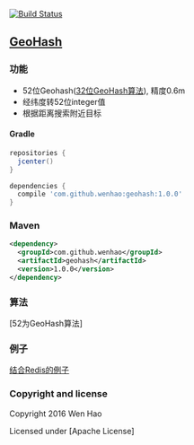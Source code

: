 [![Build Status](https://travis-ci.org/wenhao/geohash.svg?branch=master)](https://travis-ci.org/wenhao/geohash)

## [GeoHash](https://github.com/wenhao/geohash)
   
### 功能

* 52位Geohash([32位GeoHash算法]), 精度0.6m
* 经纬度转52位integer值
* 根据距离搜索附近目标

#### Gradle

```groovy
repositories {
  jcenter()
}

dependencies {
  compile 'com.github.wenhao:geohash:1.0.0'
}
```

### Maven

```xml
<dependency>
  <groupId>com.github.wenhao</groupId>
  <artifactId>geohash</artifactId>
  <version>1.0.0</version>
</dependency>
```

### 算法

[52为GeoHash算法]

### 例子

[结合Redis的例子]

### Copyright and license

Copyright 2016 Wen Hao

Licensed under [Apache License]

[52位GeoHash算法]: ./docs/algorithm.md
[32位GeoHash算法]: https://en.wikipedia.org/wiki/Geohash
[结合Redis的例子]: ./docs/example.md